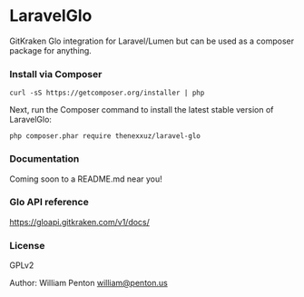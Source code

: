 # LaravelGlo

GitKraken Glo integration for Laravel/Lumen but can be used as a composer package for anything. 

### Install via Composer

    curl -sS https://getcomposer.org/installer | php

Next, run the Composer command to install the latest stable version of LaravelGlo:

    php composer.phar require thenexxuz/laravel-glo

### Documentation

Coming soon to a README.md near you!

### Glo API reference
https://gloapi.gitkraken.com/v1/docs/

### License
GPLv2

Author: William Penton <william@penton.us>
